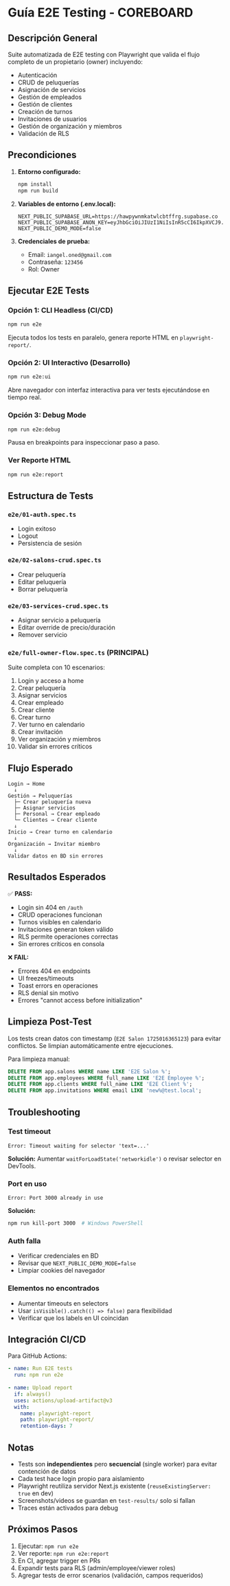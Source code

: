 # Guía E2E Testing - COREBOARD

## Descripción General

Suite automatizada de E2E testing con Playwright que valida el flujo completo de un propietario (owner) incluyendo:

- Autenticación
- CRUD de peluquerías
- Asignación de servicios
- Gestión de empleados
- Gestión de clientes
- Creación de turnos
- Invitaciones de usuarios
- Gestión de organización y miembros
- Validación de RLS

## Precondiciones

1. **Entorno configurado:**
   ```bash
   npm install
   npm run build
   ```

2. **Variables de entorno (.env.local):**
   ```
   NEXT_PUBLIC_SUPABASE_URL=https://hawpywnmkatwlcbtffrg.supabase.co
   NEXT_PUBLIC_SUPABASE_ANON_KEY=eyJhbGciOiJIUzI1NiIsInR5cCI6IkpXVCJ9...
   NEXT_PUBLIC_DEMO_MODE=false
   ```

3. **Credenciales de prueba:**
   - Email: `iangel.oned@gmail.com`
   - Contraseña: `123456`
   - Rol: Owner

## Ejecutar E2E Tests

### Opción 1: CLI Headless (CI/CD)
```bash
npm run e2e
```
Ejecuta todos los tests en paralelo, genera reporte HTML en `playwright-report/`.

### Opción 2: UI Interactivo (Desarrollo)
```bash
npm run e2e:ui
```
Abre navegador con interfaz interactiva para ver tests ejecutándose en tiempo real.

### Opción 3: Debug Mode
```bash
npm run e2e:debug
```
Pausa en breakpoints para inspeccionar paso a paso.

### Ver Reporte HTML
```bash
npm run e2e:report
```

## Estructura de Tests

### `e2e/01-auth.spec.ts`
- Login exitoso
- Logout
- Persistencia de sesión

### `e2e/02-salons-crud.spec.ts`
- Crear peluquería
- Editar peluquería
- Borrar peluquería

### `e2e/03-services-crud.spec.ts`
- Asignar servicio a peluquería
- Editar override de precio/duración
- Remover servicio

### `e2e/full-owner-flow.spec.ts` (PRINCIPAL)
Suite completa con 10 escenarios:
1. Login y acceso a home
2. Crear peluquería
3. Asignar servicios
4. Crear empleado
5. Crear cliente
6. Crear turno
7. Ver turno en calendario
8. Crear invitación
9. Ver organización y miembros
10. Validar sin errores críticos

## Flujo Esperado

```
Login → Home
  ↓
Gestión → Peluquerías
  ├─ Crear peluquería nueva
  ├─ Asignar servicios
  ├─ Personal → Crear empleado
  └─ Clientes → Crear cliente
  ↓
Inicio → Crear turno en calendario
  ↓
Organización → Invitar miembro
  ↓
Validar datos en BD sin errores
```

## Resultados Esperados

✅ **PASS:**
- Login sin 404 en `/auth`
- CRUD operaciones funcionan
- Turnos visibles en calendario
- Invitaciones generan token válido
- RLS permite operaciones correctas
- Sin errores críticos en consola

❌ **FAIL:**
- Errores 404 en endpoints
- UI freezes/timeouts
- Toast errors en operaciones
- RLS denial sin motivo
- Errores "cannot access before initialization"

## Limpieza Post-Test

Los tests crean datos con timestamp (`E2E Salon 1725016365123`) para evitar conflictos. Se limpian automáticamente entre ejecuciones.

Para limpieza manual:
```sql
DELETE FROM app.salons WHERE name LIKE 'E2E Salon %';
DELETE FROM app.employees WHERE full_name LIKE 'E2E Employee %';
DELETE FROM app.clients WHERE full_name LIKE 'E2E Client %';
DELETE FROM app.invitations WHERE email LIKE 'new%@test.local';
```

## Troubleshooting

### Test timeout
```
Error: Timeout waiting for selector 'text=...'
```
**Solución:** Aumentar `waitForLoadState('networkidle')` o revisar selector en DevTools.

### Port en uso
```
Error: Port 3000 already in use
```
**Solución:**
```bash
npm run kill-port 3000  # Windows PowerShell
```

### Auth falla
- Verificar credenciales en BD
- Revisar que `NEXT_PUBLIC_DEMO_MODE=false`
- Limpiar cookies del navegador

### Elementos no encontrados
- Aumentar timeouts en selectors
- Usar `isVisible().catch(() => false)` para flexibilidad
- Verificar que los labels en UI coincidan

## Integración CI/CD

Para GitHub Actions:
```yaml
- name: Run E2E tests
  run: npm run e2e
  
- name: Upload report
  if: always()
  uses: actions/upload-artifact@v3
  with:
    name: playwright-report
    path: playwright-report/
    retention-days: 7
```

## Notas

- Tests son **independientes** pero **secuencial** (single worker) para evitar contención de datos
- Cada test hace login propio para aislamiento
- Playwright reutiliza servidor Next.js existente (`reuseExistingServer: true` en dev)
- Screenshots/videos se guardan en `test-results/` solo si fallan
- Traces están activados para debug

## Próximos Pasos

1. Ejecutar: `npm run e2e`
2. Ver reporte: `npm run e2e:report`
3. En CI, agregar trigger en PRs
4. Expandir tests para RLS (admin/employee/viewer roles)
5. Agregar tests de error scenarios (validación, campos requeridos)
